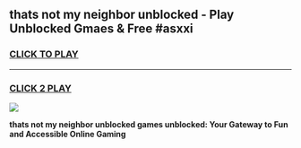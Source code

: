 
## thats not my neighbor unblocked - Play Unblocked Gmaes & Free #asxxi
<h3>
<a href="https://news.freeplayer.one?title=thats_not_my_neighbor_unblocked&ref=03M">CLICK TO PLAY</a></h3>
<hr>

<h3>
<a href="https://news.freeplayer.one?title=thats_not_my_neighbor_unblocked&ref=03M">CLICK 2 PLAY</a>
  
</h3>

<a href="https://news.freeplayer.one?title=thats_not_my_neighbor_unblocked&ref=03M"><img src="https://clearcache.store/games.png"></a>


**thats not my neighbor unblocked games unblocked: Your Gateway to Fun and Accessible Online Gaming**
